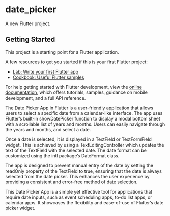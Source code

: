 # date_picker

A new Flutter project.

## Getting Started

This project is a starting point for a Flutter application.

A few resources to get you started if this is your first Flutter project:

- [Lab: Write your first Flutter app](https://docs.flutter.dev/get-started/codelab)
- [Cookbook: Useful Flutter samples](https://docs.flutter.dev/cookbook)

For help getting started with Flutter development, view the
[online documentation](https://docs.flutter.dev/), which offers tutorials,
samples, guidance on mobile development, and a full API reference.

The Date Picker App in Flutter is a user-friendly application that allows users to select a specific date from a calendar-like interface. The app uses Flutter’s built-in showDatePicker function to display a modal bottom sheet with a scrollable list of years and months. Users can easily navigate through the years and months, and select a date.

Once a date is selected, it is displayed in a TextField or TextFormField widget. This is achieved by using a TextEditingController which updates the text of the TextField with the selected date. The date format can be customized using the intl package’s DateFormat class.

The app is designed to prevent manual entry of the date by setting the readOnly property of the TextField to true, ensuring that the date is always selected from the date picker. This enhances the user experience by providing a consistent and error-free method of date selection.

This Date Picker App is a simple yet effective tool for applications that require date inputs, such as event scheduling apps, to-do list apps, or calendar apps. It showcases the flexibility and ease-of-use of Flutter’s date picker widget.
